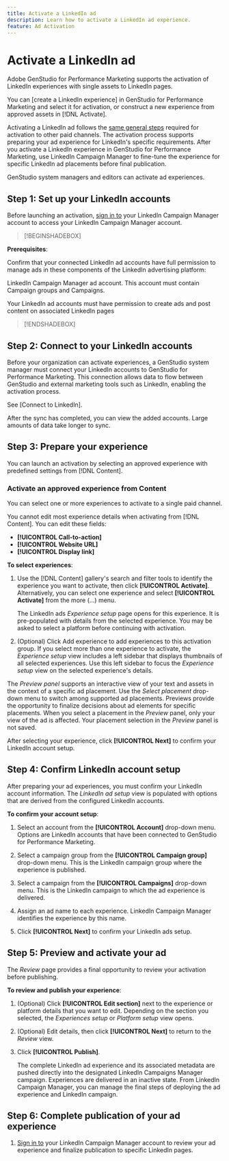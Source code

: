 ```yaml
---
title: Activate a LinkedIn ad
description: Learn how to activate a LinkedIn ad experience.
feature: Ad Activation
---
```

# Activate a LinkedIn ad

Adobe GenStudio for Performance Marketing supports the activation of LinkedIn experiences with single assets to LinkedIn pages.

You can [create a LinkedIn experience] in GenStudio for Performance Marketing and select it for activation, or construct a new experience from approved assets in [!DNL Activate].

Activating a LinkedIn ad follows the [same general steps](create-activation.md) required for activation to other paid channels. The activation process supports preparing your ad experience for LinkedIn's specific requirements. After you activate a LinkedIn experience in GenStudio for Performance Marketing, use LinkedIn Campaign Manager to fine-tune the experience for specific LinkedIn ad placements before final publication.

GenStudio system managers and editors can activate ad experiences.

## Step 1: Set up your LinkedIn accounts

Before launching an activation, [sign in to](https://www.linkedin.com/campaignmanager/login) your LinkedIn Campaign Manager account to access your LinkedIn Campaign Manager account.

>[!BEGINSHADEBOX]

**Prerequisites**:

Confirm that your connected LinkedIn ad accounts have full permission to manage ads in these components of the LinkedIn advertising platform:

LinkedIn Campaign Manager ad account. This account must contain Campaign groups and Campaigns.

Your LinkedIn ad accounts must have permission to create ads and post content on associated LinkedIn pages


>[!ENDSHADEBOX]

## Step 2: Connect to your LinkedIn accounts

Before your organization can activate experiences, a GenStudio system manager must connect your LinkedIn accounts to GenStudio for Performance Marketing. This connection allows data to flow between GenStudio and external marketing tools such as LinkedIn, enabling the activation process.

See [Connect to LinkedIn].

After the sync has completed, you can view the added accounts. Large amounts of data take longer to sync.

## Step 3: Prepare your experience 

You can launch an activation by selecting an approved experience with predefined settings from [!DNL Content].

### Activate an approved experience from Content

You can select one or more experiences to activate to a single paid channel.

You cannot edit most experience details when activating from [!DNL Content]. You can edit these fields:

* **[!UICONTROL Call-to-action]**
* **[!UICONTROL Website URL]**
* **[!UICONTROL Display link]**

**To select experiences**:

1. Use the [!DNL Content] gallery's search and filter tools to identify the experience you want to activate, then click **[!UICONTROL Activate]**. Alternatively, you can select one experience and select **[!UICONTROL Activate]** from the more (...) menu.

   The LinkedIn ads _Experience setup_ page opens for this experience. It is pre-populated with details from the selected experience. You may be asked to select a platform before continuing with activation.
   
1. (Optional) Click Add experience to add experiences to this activation group. If you select more than one experience to activate, the _Experience setup_ view includes a left sidebar that displays thumbnails of all selected experiences. Use this left sidebar to focus the _Experience setup_ view on the selected experience's details.

The _Preview panel_ supports an interactive view of your text and assets in the context of a specific ad placement. Use the _Select placement_ drop-down menu to switch among supported ad placements. Previews provide the opportunity to finalize decisions about ad elements for specific placements. When you select a placement in the _Preview_ panel, only your view of the ad is affected. Your placement selection in the _Preview_ panel is not saved.

After selecting your experience, click **[!UICONTROL Next]** to confirm your LinkedIn account setup.

## Step 4: Confirm LinkedIn account setup

After preparing your ad experiences, you must confirm your LinkedIn account information. The _LinkedIn ad setup_ view is populated with options that are derived from the configured LinkedIn accounts.

**To confirm your account setup**:

1. Select an account from the **[!UICONTROL Account]**  drop-down menu. Options are LinkedIn accounts that have been connected to GenStudio for Performance Marketing.

1. Select a campaign group from the **[!UICONTROL Campaign group]** drop-down menu. This is the LinkedIn campaign group where the experience is published.

1. Select a campaign from the **[!UICONTROL Campaigns]** drop-down menu. This is the LinkedIn campaign to which the ad experience is delivered.

1. Assign an ad name to each experience. LinkedIn Campaign Manager identifies the experience by this name.

1. Click **[!UICONTROL Next]** to confirm your LinkedIn ads setup.

## Step 5: Preview and activate your ad

The _Review_ page provides a final opportunity to review your activation before publishing.

**To review and publish your experience**:

1. (Optional) Click **[!UICONTROL Edit section]** next to the experience or platform details that you want to edit.
   Depending on the section you selected, the _Experiences setup_ or _Platform setup_ view opens.

1. (Optional) Edit details, then click **[!UICONTROL Next]** to return to the _Review_ view. 

1. Click **[!UICONTROL Publish]**.

   The complete LinkedIn ad experience and its associated metadata are pushed directly into the designated LinkedIn Campaigns Manager campaign. Experiences are delivered in an inactive state. From LinkedIn Campaign Manager, you can manage the final steps of deploying the ad experience and LinkedIn campaign. 

## Step 6: Complete publication of your ad experience

1. [Sign in to](https://www.linkedin.com/campaignmanager/login) your LinkedIn Campaign Manager account to review your ad experience and finalize publication to specific LinkedIn pages.
